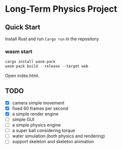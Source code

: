 # Long-Term Physics Project

## Quick Start

Install Rust and run `Cargo run` in the repository.

### wasm start

```rust
cargo install wasm-pack
wasm-pack build --release --target web
```

Open index.html.

## TODO

- [X] camera simple movement
- [X] fixed 60 frames per second
- [X] a simple render engine
- [ ] simple GUI
- [ ] a simple physics engine
- [ ] a super ball considering torque
- [ ] water simulation (both physics and rendering)
- [ ] support skeleton and skeleton animation
